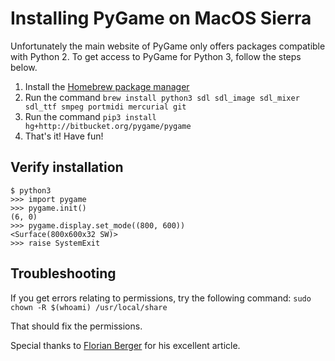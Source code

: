 # Installing PyGame on MacOS Sierra

Unfortunately the main website of PyGame only offers packages compatible with Python 2. To get access to PyGame for Python 3, follow the steps below.



1. Install the [Homebrew package manager](http://brew.sh)
2. Run the command ```brew install python3 sdl sdl_image sdl_mixer sdl_ttf smpeg portmidi mercurial git```
3. Run the command ```pip3 install hg+http://bitbucket.org/pygame/pygame```
4. That's it! Have fun!

## Verify installation

```
$ python3
>>> import pygame
>>> pygame.init()
(6, 0)
>>> pygame.display.set_mode((800, 600))
<Surface(800x600x32 SW)>
>>> raise SystemExit
```



## Troubleshooting

If you get errors relating to permissions, try the following command: ```sudo chown -R $(whoami) /usr/local/share```

That should fix the permissions.



Special thanks to [Florian Berger](http://florian-berger.de/en/articles/installing-pygame-for-python-3-on-os-x/) for his excellent article.